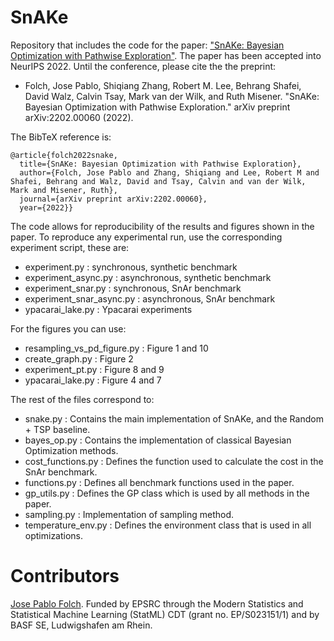 # SnAKe
Repository that includes the code for the paper: ["SnAKe: Bayesian Optimization with Pathwise Exploration"](https://arxiv.org/abs/2202.00060). The paper has been accepted into NeurIPS 2022. Until the conference, please cite the the preprint:

- Folch, Jose Pablo, Shiqiang Zhang, Robert M. Lee, Behrang Shafei, David Walz, Calvin Tsay, Mark van der Wilk, and Ruth Misener. "SnAKe: Bayesian Optimization with Pathwise Exploration." arXiv preprint arXiv:2202.00060 (2022).

The BibTeX reference is:

    @article{folch2022snake,
      title={SnAKe: Bayesian Optimization with Pathwise Exploration},
      author={Folch, Jose Pablo and Zhang, Shiqiang and Lee, Robert M and Shafei, Behrang and Walz, David and Tsay, Calvin and van der Wilk, Mark and Misener, Ruth},
      journal={arXiv preprint arXiv:2202.00060},
      year={2022}}

The code allows for reproducibility of the results and figures shown in the paper. To reproduce any experimental run, use the corresponding experiment script, these are: 

- experiment.py : synchronous, synthetic benchmark
- experiment_async.py : asynchronous, synthetic benchmark
- experiment_snar.py : synchronous, SnAr benchmark
- experiment_snar_async.py : asynchronous, SnAr benchmark
- ypacarai_lake.py : Ypacarai experiments

For the figures you can use:

- resampling_vs_pd_figure.py : Figure 1 and 10
- create_graph.py : Figure 2
- experiment_pt.py : Figure 8 and 9 
- ypacarai_lake.py : Figure 4 and 7

The rest of the files correspond to:

- snake.py : Contains the main implementation of SnAKe, and the Random + TSP baseline.
- bayes_op.py : Contains the implementation of classical Bayesian Optimization methods.
- cost_functions.py : Defines the function used to calculate the cost in the SnAr benchmark.
- functions.py : Defines all benchmark functions used in the paper.
- gp_utils.py : Defines the GP class which is used by all methods in the paper.
- sampling.py : Implementation of sampling method.
- temperature_env.py : Defines the environment class that is used in all optimizations.

# Contributors

[Jose Pablo Folch](https://jpfolch.github.io). Funded by EPSRC through the Modern Statistics and Statistical Machine Learning (StatML) CDT (grant no. EP/S023151/1) and by BASF SE, Ludwigshafen am Rhein.
